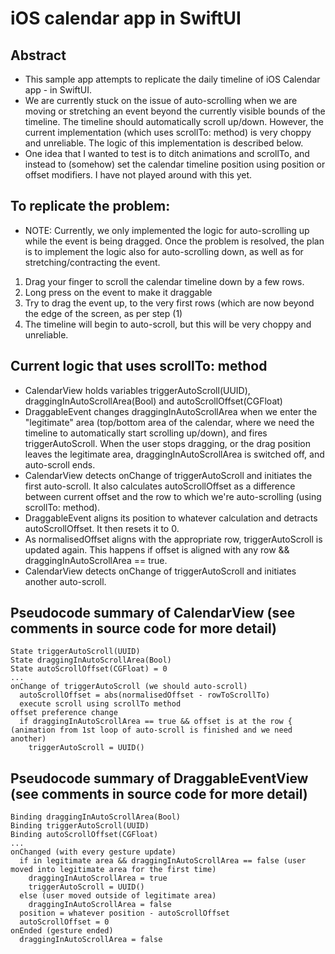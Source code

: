 # iOS calendar app in SwiftUI

## Abstract
- This sample app attempts to replicate the daily timeline of iOS Calendar app - in SwiftUI.
- We are currently stuck on the issue of auto-scrolling when we are moving or stretching an event beyond the currently visible bounds of the timeline. The timeline should automatically scroll up/down. However, the current implementation (which uses scrollTo: method) is very choppy and unreliable. The logic of this implementation is described below.
- One idea that I wanted to test is to ditch animations and scrollTo, and instead to (somehow) set the calendar timeline position using position or offset modifiers. I have not played around with this yet.

## To replicate the problem:
- NOTE: Currently, we only implemented the logic for auto-scrolling up while the event is being dragged. Once the problem is resolved, the plan is to implement the logic also for auto-scrolling down, as well as for stretching/contracting the event.
 1) Drag your finger to scroll the calendar timeline down by a few rows.
 2) Long press on the event to make it draggable
 3) Try to drag the event up, to the very first rows (which are now beyond the edge of the screen, as per step (1)
 4) The timeline will begin to auto-scroll, but this will be very choppy and unreliable.

## Current logic that uses scrollTo: method
 - CalendarView holds variables triggerAutoScroll(UUID), draggingInAutoScrollArea(Bool) and autoScrollOffset(CGFloat)
 - DraggableEvent changes draggingInAutoScrollArea when we enter the "legitimate" area (top/bottom area of the calendar, where we need the timeline to automatically start scrolling up/down), and fires triggerAutoScroll. When the user stops dragging, or the drag position leaves the legitimate area, draggingInAutoScrollArea is switched off, and auto-scroll ends.
 - CalendarView detects onChange of triggerAutoScroll and initiates the first auto-scroll. It also calculates autoScrollOffset as a difference between current offset and the row to which we're auto-scrolling (using scrollTo: method).
 - DraggableEvent aligns its position to whatever calculation and detracts autoScrollOffset. It then resets it to 0.
 - As normalisedOffset aligns with the appropriate row, triggerAutoScroll is updated again. This happens if offset is aligned with any row && draggingInAutoScrollArea == true.
 - CalendarView detects onChange of triggerAutoScroll and initiates another auto-scroll.
 
## Pseudocode summary of CalendarView (see comments in source code for more detail)
```
State triggerAutoScroll(UUID)
State draggingInAutoScrollArea(Bool)
State autoScrollOffset(CGFloat) = 0
...
onChange of triggerAutoScroll (we should auto-scroll)
  autoScrollOffset = abs(normalisedOffset - rowToScrollTo)
  execute scroll using scrollTo method
offset preference change
  if draggingInAutoScrollArea == true && offset is at the row { (animation from 1st loop of auto-scroll is finished and we need another)
    triggerAutoScroll = UUID()
```

## Pseudocode summary of DraggableEventView (see comments in source code for more detail)
```
Binding draggingInAutoScrollArea(Bool)
Binding triggerAutoScroll(UUID)
Binding autoScrollOffset(CGFloat)
...
onChanged (with every gesture update)
  if in legitimate area && draggingInAutoScrollArea == false (user moved into legitimate area for the first time)
    draggingInAutoScrollArea = true
    triggerAutoScroll = UUID()
  else (user moved outside of legitimate area)
    draggingInAutoScrollArea = false
  position = whatever position - autoScrollOffset
  autoScrollOffset = 0
onEnded (gesture ended)
  draggingInAutoScrollArea = false
```

